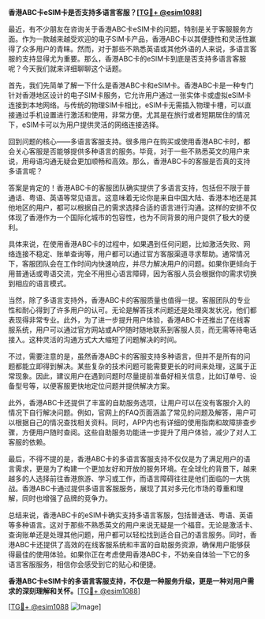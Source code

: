**香港ABC卡eSIM卡是否支持多语言客服？[[TG💪+ @esim1088](https://t.me/s/esim1088)]**

最近，有不少朋友在咨询关于香港ABC卡eSIM卡的问题，特别是关于客服服务方面。作为一款越来越受欢迎的电子SIM卡产品，香港ABC卡以其便捷性和灵活性赢得了众多用户的青睐。然而，对于那些不熟悉英语或其他外语的人来说，多语言客服的支持显得尤为重要。那么，香港ABC卡的eSIM卡到底是否支持多语言客服呢？今天我们就来详细聊聊这个话题。

首先，我们先简单了解一下什么是香港ABC卡和eSIM卡。香港ABC卡是一种专门针对香港地区设计的电子SIM卡服务，它允许用户通过一张实体卡或虚拟eSIM卡连接到本地网络。与传统的物理SIM卡相比，eSIM卡无需插入物理卡槽，可以直接通过手机设置进行激活和使用，非常方便。尤其是在旅行或者短期居住的情况下，eSIM卡可以为用户提供灵活的网络连接选择。

回到问题的核心——多语言客服支持。很多用户在购买或使用香港ABC卡时，都会关心客服是否能够提供多种语言的服务。毕竟，对于一些不熟悉英文的用户来说，用母语沟通无疑会更加顺畅和高效。那么，香港ABC卡的客服是否真的支持多语言呢？

答案是肯定的！香港ABC卡的客服团队确实提供了多语言支持，包括但不限于普通话、粤语、英语等常见语言。这意味着无论你是来自中国大陆、香港本地还是其他地区的用户，都可以根据自己的需求选择合适的语言进行沟通。这样的安排不仅体现了香港作为一个国际化城市的包容性，也为不同背景的用户提供了极大的便利。

具体来说，在使用香港ABC卡的过程中，如果遇到任何问题，比如激活失败、网络连接不稳定、账单查询等，用户都可以通过官方客服渠道寻求帮助。通常情况下，客服团队会在工作时间内快速响应，并尽力解决用户的问题。如果你更倾向于用普通话或粤语交流，完全不用担心语言障碍，因为客服人员会根据你的需求切换到相应的语言模式。

当然，除了多语言支持外，香港ABC卡的客服质量也值得一提。客服团队的专业性和耐心得到了许多用户的认可。无论是解答技术问题还是处理突发状况，他们都表现得非常专业。此外，为了进一步提升用户体验，香港ABC卡还推出了在线客服系统，用户可以通过官方网站或APP随时随地联系到客服人员，而无需等待电话接入。这种灵活的沟通方式大大缩短了问题解决的时间。

不过，需要注意的是，虽然香港ABC卡的客服支持多种语言，但并不是所有的问题都能立即得到解决。某些复杂的技术问题可能需要更长的时间来处理，这属于正常现象。因此，建议用户在遇到问题时尽量提前准备好相关信息，比如订单号、设备型号等，以便客服更快地定位问题并提供解决方案。

此外，香港ABC卡还提供了丰富的自助服务选项，让用户可以在没有客服介入的情况下自行解决问题。例如，官网上的FAQ页面涵盖了常见的问题及解答，用户可以根据自己的情况查找相关资料。同时，APP内也有详细的使用指南和故障排查步骤，方便用户随时查阅。这些自助服务功能进一步提升了用户体验，减少了对人工客服的依赖。

最后，不得不提的是，香港ABC卡的多语言客服支持不仅仅是为了满足用户的语言需求，更是为了构建一个更加友好和开放的服务环境。在全球化的背景下，越来越多的人选择前往香港旅游、学习或工作，而语言障碍往往是他们面临的一大挑战。香港ABC卡通过提供多语言客服服务，展现了其对多元化市场的尊重和理解，同时也增强了品牌的竞争力。

总结来说，香港ABC卡的eSIM卡确实支持多语言客服，包括普通话、粤语、英语等多种语言。这对于那些不熟悉英文的用户来说无疑是一个福音。无论是激活卡、查询账单还是处理其他问题，用户都可以轻松找到适合自己的语言服务。同时，香港ABC卡还提供了高效的在线客服系统和丰富的自助服务资源，确保用户能够获得最佳的使用体验。如果你正在考虑使用香港ABC卡，不妨亲自体验一下它的多语言客服服务，相信你会感受到它的贴心和便捷。

**香港ABC卡eSIM卡的多语言客服支持，不仅是一种服务升级，更是一种对用户需求的深刻理解和关怀。**[[TG💪+ @esim1088](https://t.me/s/esim1088)]

[[TG💪+ @esim1088](https://t.me/s/esim1088) ![Image](https://i.postimg.cc/4NQfJmqS/Snipaste-2025-05-13-00-14-12.png)]